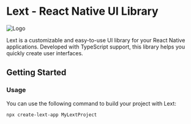 # Lext - React Native UI Library

![Logo](https://res.cloudinary.com/dwmejslx5/image/upload/c_thumb,w_200,g_face/v1703523642/LextLogo_m6co1p.png)

Lext is a customizable and easy-to-use UI library for your React Native applications. Developed with TypeScript support, this library helps you quickly create user interfaces.

## Getting Started

### Usage

You can use the following command to build your project with Lext:

```bash
npx create-lext-app MyLextProject
```
